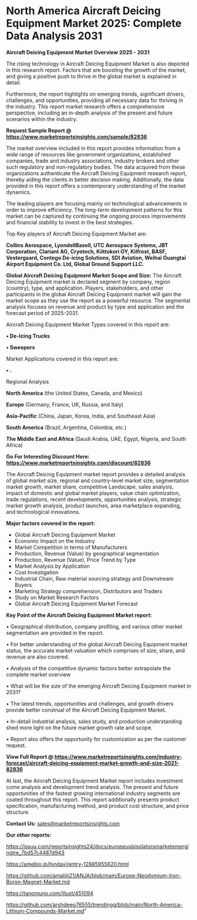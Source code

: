 # North America Aircraft Deicing Equipment Market 2025: Complete Data Analysis 2031

<Strong> Aircraft Deicing Equipment Market Overview 2025 - 2031</strong>

The rising technology in Aircraft Deicing Equipment Market is also depicted in this research report. Factors that are boosting the growth of the market, and giving a positive push to thrive in the global market is explained in detail.

Furthermore, the report highlights on emerging trends, significant drivers, challenges, and opportunities, providing all necessary data for thriving in the industry. This report market research offers a comprehensive perspective, including an in-depth analysis of the present and future scenarios within the industry.

<strong>Request Sample Report @ <a href=https://www.marketreportsinsights.com/sample/82836>https://www.marketreportsinsights.com/sample/82836</a></strong>

The market overview included in this report provides information from a wide range of resources like government organizations, established companies, trade and industry associations, industry brokers and other such regulatory and non-regulatory bodies. The data acquired from these organizations authenticate the Aircraft Deicing Equipment research report, thereby aiding the clients in better decision making. Additionally, the data provided in this report offers a contemporary understanding of the market dynamics.

The leading players are focusing mainly on technological advancements in order to improve efficiency. The long-term development patterns for this market can be captured by continuing the ongoing process improvements and financial stability to invest in the best strategies.

Top Key players of Aircraft Deicing Equipment Market are:

<strong>Collins Aerospace, LyondellBasell, UTC Aerospace Systems, JBT Corporation, Clariant AG, Cryotech, Kiittokori OY, Kilfrost, BASF, Vestergaard, Contego De-icing Solutions, SDI Aviation, Weihai Guangtai Airport Equipment Co. Ltd, Global Ground Support LLC.</strong>

<strong><b>Global Aircraft Deicing Equipment Market Scope and Size:</b></strong>
The Aircraft Deicing Equipment market is declared segment by company, region (country), type, and application. Players, stakeholders, and other participants in the global Aircraft Deicing Equipment market will gain the market scope as they use the report as a powerful resource. The segmental analysis focuses on revenue and product by type and application and the forecast period of 2025-2031.

Aircraft Deicing Equipment Market Types covered in this report are:

<strong>• De-Icing Trucks

• Sweepers</strong>

Market Applications covered in this report are:

<strong>• .</strong> 

Regional Analysis

<strong>North America</strong> (the United States, Canada, and Mexico)

<strong>Europe</strong> (Germany, France, UK, Russia, and Italy)

<strong>Asia-Pacific</strong> (China, Japan, Korea, India, and Southeast Asia)

<strong>South America</strong> (Brazil, Argentina, Colombia, etc.)

<strong>The Middle East and Africa</strong> (Saudi Arabia, UAE, Egypt, Nigeria, and South Africa)

<strong>Go For Interesting Discount Here: <a href=https://www.marketreportsinsights.com/discount/82836>https://www.marketreportsinsights.com/discount/82836</a></strong>

The Aircraft Deicing Equipment market report provides a detailed analysis of global market size, regional and country-level market size, segmentation market growth, market share, competitive Landscape, sales analysis, impact of domestic and global market players, value chain optimization, trade regulations, recent developments, opportunities analysis, strategic market growth analysis, product launches, area marketplace expanding, and technological innovations.

<strong><b>Major factors covered in the report:</b></strong>
<ul>
  <li>Global Aircraft Deicing Equipment Market </li>
  <li>Economic Impact on the Industry</li>
  <li>Market Competition in terms of Manufacturers</li>
  <li>Production, Revenue (Value) by geographical segmentation</li>
  <li>Production, Revenue (Value), Price Trend by Type</li>
  <li>Market Analysis by Application</li>
  <li>Cost Investigation</li>
  <li>Industrial Chain, Raw material sourcing strategy and Downstream Buyers</li>
  <li>Marketing Strategy comprehension, Distributors and Traders</li>
  <li>Study on Market Research Factors</li>
  <li>Global Aircraft Deicing Equipment Market Forecast</li>
</ul>

<strong><b>Key Point of the Aircraft Deicing Equipment Market report:</b></strong>

• Geographical distribution, company profiling, and various other market segmentation are provided in the report.

• For better understanding of the global Aircraft Deicing Equipment market status, the accurate market valuation which comprises of size, share, and revenue are also covered.

• Analysis of the competitive dynamic factors better extrapolate the complete market overview

• What will be the size of the emerging Aircraft Deicing Equipment market in 2031?

• The latest trends, opportunities and challenges, and growth drivers provide better construal of the Aircraft Deicing Equipment Market.

• In-detail industrial analysis, sales study, and production understanding shed more light on the future market growth rate and scope.

• Report also offers the opportunity for customization as per the customer request.

<strong><b>View Full Report @ <a href=https://www.marketreportsinsights.com/industry-forecast/aircraft-deicing-equipment-market-growth-and-size-2021-82836>https://www.marketreportsinsights.com/industry-forecast/aircraft-deicing-equipment-market-growth-and-size-2021-82836</a></b></strong>


At last, the Aircraft Deicing Equipment Market report includes investment come analysis and development trend analysis. The present and future opportunities of the fastest growing international industry segments are coated throughout this report. This report additionally presents product specification, manufacturing method, and product cost structure, and price structure.

<strong>Contact Us:</strong>
sales@marketreportsinsights.com

<strong>Our other reports:</strong>

<a href=https://issuu.com/reportsinsights24/docs/europeusbisolatorsmarketemergingtre_7bd57c4487d943>https://issuu.com/reportsinsights24/docs/europeusbisolatorsmarketemergingtre_7bd57c4487d943</a>

<a href=https://ameblo.jp/hindavi/entry-12885955620.html>https://ameblo.jp/hindavi/entry-12885955620.html</a>

<a href=https://github.com/anjaliiii21/ANJA/blob/main/Europe-Neodymium-Iron-Boron-Magnet-Market.md>https://github.com/anjaliiii21/ANJA/blob/main/Europe-Neodymium-Iron-Boron-Magnet-Market.md</a>

<a href=https://tanomuno.com/illust/451094>https://tanomuno.com/illust/451094</a>

<a href=https://github.com/arshdeep76555/trendingg/blob/main/North-America-Lithium-Compounds-Market.md>https://github.com/arshdeep76555/trendingg/blob/main/North-America-Lithium-Compounds-Market.md</a>"
